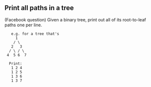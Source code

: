 ## Print all paths in a tree
   (Facebook question)
   Given a binary tree, print out all of its root-to-leaf paths one per line.

```
   e.g. for a tree that's
     1
    / \
   2   3
  / \ / \
 4  5 6  7
 
  Print:
   1 2 4
   1 2 5
   1 3 6
   1 3 7

```
